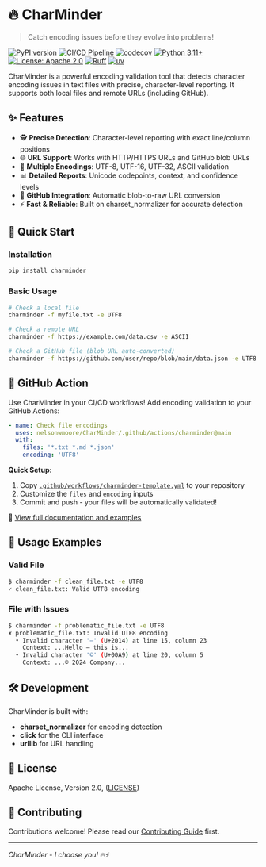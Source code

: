 # 🔥 CharMinder

> Catch encoding issues before they evolve into problems!

[![PyPI version](https://badge.fury.io/py/charminder.svg)](https://badge.fury.io/py/charminder)
[![CI/CD Pipeline](https://github.com/nelsonwmoore/CharMinder/actions/workflows/ci-cd.yml/badge.svg)](https://github.com/nelsonwmoore/CharMinder/actions/workflows/ci-cd.yml)
[![codecov](https://codecov.io/github/nelsonwmoore/CharMinder/branch/main/graph/badge.svg)](https://codecov.io/github/nelsonwmoore/CharMinder)
[![Python 3.11+](https://img.shields.io/badge/python-3.11+-blue.svg)](https://www.python.org/downloads/)
[![License: Apache 2.0](https://img.shields.io/badge/License-Apache%202.0-blue.svg)](https://opensource.org/licenses/Apache-2.0)
[![Ruff](https://img.shields.io/endpoint?url=https://raw.githubusercontent.com/astral-sh/ruff/main/assets/badge/v2.json)](https://github.com/astral-sh/ruff)
[![uv](https://img.shields.io/endpoint?url=https://raw.githubusercontent.com/astral-sh/uv/main/assets/badge/v0.json)](https://github.com/astral-sh/uv)

CharMinder is a powerful encoding validation tool that detects character encoding issues in text files with precise, character-level reporting. It supports both local files and remote URLs (including GitHub).

## ✨ Features

- 🕵️ **Precise Detection**: Character-level reporting with exact line/column positions
- 🌐 **URL Support**: Works with HTTP/HTTPS URLs and GitHub blob URLs
- 🎯 **Multiple Encodings**: UTF-8, UTF-16, UTF-32, ASCII validation
- 📊 **Detailed Reports**: Unicode codepoints, context, and confidence levels
- 🔄 **GitHub Integration**: Automatic blob-to-raw URL conversion
- ⚡ **Fast & Reliable**: Built on charset_normalizer for accurate detection

## 🚀 Quick Start

### Installation
```bash
pip install charminder
```

### Basic Usage
```bash
# Check a local file
charminder -f myfile.txt -e UTF8

# Check a remote URL
charminder -f https://example.com/data.csv -e ASCII

# Check a GitHub file (blob URL auto-converted)
charminder -f https://github.com/user/repo/blob/main/data.json -e UTF8
```

## 🚀 GitHub Action

Use CharMinder in your CI/CD workflows! Add encoding validation to your GitHub Actions:

```yaml
- name: Check file encodings
  uses: nelsonwmoore/CharMinder/.github/actions/charminder@main
  with:
    files: '*.txt *.md *.json'
    encoding: 'UTF8'
```

**Quick Setup:**
1. Copy [`.github/workflows/charminder-template.yml`](.github/workflows/charminder-template.yml) to your repository
2. Customize the `files` and `encoding` inputs
3. Commit and push - your files will be automatically validated!

📖 [View full documentation and examples](.github/actions/charminder/README.md)

## 📖 Usage Examples

### Valid File
```bash
$ charminder -f clean_file.txt -e UTF8
✓ clean_file.txt: Valid UTF8 encoding
```

### File with Issues
```bash
$ charminder -f problematic_file.txt -e UTF8
✗ problematic_file.txt: Invalid UTF8 encoding
  • Invalid character '—' (U+2014) at line 15, column 23
    Context: ...Hello — this is...
  • Invalid character '©' (U+00A9) at line 20, column 5
    Context: ...© 2024 Company...
```

## 🛠️ Development

CharMinder is built with:
- **charset_normalizer** for encoding detection
- **click** for the CLI interface
- **urllib** for URL handling

## 📝 License

Apache License, Version 2.0, ([LICENSE](LICENSE))

## 🤝 Contributing

Contributions welcome! Please read our [Contributing Guide](CONTRIBUTING.md) first.

---

*CharMinder - I choose you!* 🔥⚡
